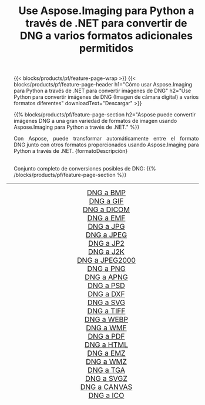 ﻿---
title: Use Aspose.Imaging para Python a través de .NET para convertir de DNG a varios formatos adicionales permitidos 
weight: 3920
url: /es/python-net/conversion/from/dng/ 
lang: es
langdirlevel: 2
locales: zh-hans,ja,it,ru,de,es,fr,nl,id,lt,pl,pt,vi,tr,ko,zh-hant,ar,hi,th,sv,cs,uk,he
description: Puede transformar rápidamente de DNG(Imagen de cámara digital) a varios formatos usando Aspose.Imaging para Python a través de .NET.
---

{{< blocks/products/pf/feature-page-wrap >}}
{{< blocks/products/pf/feature-page-header h1="Cómo usar Aspose.Imaging para Python a través de .NET para convertir imágenes de DNG" h2="Use Python para convertir imágenes de DNG (Imagen de cámara digital) a varios formatos diferentes" downloadText="Descargar" >}}


{{% blocks/products/pf/feature-page-section  h2="Aspose puede convertir imágenes DNG a una gran variedad de formatos de imagen usando Aspose.Imaging para Python a través de .NET." %}}
<p align=justify>Con Aspose, puede transformar automáticamente entre el formato DNG junto con otros formatos proporcionados usando Aspose.Imaging para Python a través de .NET. {formatoDescripción}</p>
<br/>
Conjunto completo de conversiones posibles de DNG:
{{% /blocks/products/pf/feature-page-section %}}
<div class="container-fluid productfamilypage bg-gray">
    <div class="convertypes bg-gray agp-content section">
        <div class="container">
		<hr style="margin-left:-20px;"/>
		<div class="row other-converters" style="gap: 10px;font-size: 19px;text-align:center;">
		    <div class='col-md-2 other-converter remove-lp remove-rp'><a href="/imaging/es/python-net/conversion/dng-to-bmp/" style="padding:15px;">DNG a BMP</a></div><div class='col-md-2 other-converter remove-lp remove-rp'><a href="/imaging/es/python-net/conversion/dng-to-gif/" style="padding:15px;">DNG a GIF</a></div><div class='col-md-2 other-converter remove-lp remove-rp'><a href="/imaging/es/python-net/conversion/dng-to-dicom/" style="padding:15px;">DNG a DICOM</a></div><div class='col-md-2 other-converter remove-lp remove-rp'><a href="/imaging/es/python-net/conversion/dng-to-emf/" style="padding:15px;">DNG a EMF</a></div><div class='col-md-2 other-converter remove-lp remove-rp'><a href="/imaging/es/python-net/conversion/dng-to-jpg/" style="padding:15px;">DNG a JPG</a></div><div class='col-md-2 other-converter remove-lp remove-rp'><a href="/imaging/es/python-net/conversion/dng-to-jpeg/" style="padding:15px;">DNG a JPEG</a></div><div class='col-md-2 other-converter remove-lp remove-rp'><a href="/imaging/es/python-net/conversion/dng-to-jp2/" style="padding:15px;">DNG a JP2</a></div><div class='col-md-2 other-converter remove-lp remove-rp'><a href="/imaging/es/python-net/conversion/dng-to-j2k/" style="padding:15px;">DNG a J2K</a></div><div class='col-md-2 other-converter remove-lp remove-rp'><a href="/imaging/es/python-net/conversion/dng-to-jpeg2000/" style="padding:15px;">DNG a JPEG2000</a></div><div class='col-md-2 other-converter remove-lp remove-rp'><a href="/imaging/es/python-net/conversion/dng-to-png/" style="padding:15px;">DNG a PNG</a></div><div class='col-md-2 other-converter remove-lp remove-rp'><a href="/imaging/es/python-net/conversion/dng-to-apng/" style="padding:15px;">DNG a APNG</a></div><div class='col-md-2 other-converter remove-lp remove-rp'><a href="/imaging/es/python-net/conversion/dng-to-psd/" style="padding:15px;">DNG a PSD</a></div><div class='col-md-2 other-converter remove-lp remove-rp'><a href="/imaging/es/python-net/conversion/dng-to-dxf/" style="padding:15px;">DNG a DXF</a></div><div class='col-md-2 other-converter remove-lp remove-rp'><a href="/imaging/es/python-net/conversion/dng-to-svg/" style="padding:15px;">DNG a SVG</a></div><div class='col-md-2 other-converter remove-lp remove-rp'><a href="/imaging/es/python-net/conversion/dng-to-tiff/" style="padding:15px;">DNG a TIFF</a></div><div class='col-md-2 other-converter remove-lp remove-rp'><a href="/imaging/es/python-net/conversion/dng-to-webp/" style="padding:15px;">DNG a WEBP</a></div><div class='col-md-2 other-converter remove-lp remove-rp'><a href="/imaging/es/python-net/conversion/dng-to-wmf/" style="padding:15px;">DNG a WMF</a></div><div class='col-md-2 other-converter remove-lp remove-rp'><a href="/imaging/es/python-net/conversion/dng-to-pdf/" style="padding:15px;">DNG a PDF</a></div><div class='col-md-2 other-converter remove-lp remove-rp'><a href="/imaging/es/python-net/conversion/dng-to-html/" style="padding:15px;">DNG a HTML</a></div><div class='col-md-2 other-converter remove-lp remove-rp'><a href="/imaging/es/python-net/conversion/dng-to-emz/" style="padding:15px;">DNG a EMZ</a></div><div class='col-md-2 other-converter remove-lp remove-rp'><a href="/imaging/es/python-net/conversion/dng-to-wmz/" style="padding:15px;">DNG a WMZ</a></div><div class='col-md-2 other-converter remove-lp remove-rp'><a href="/imaging/es/python-net/conversion/dng-to-tga/" style="padding:15px;">DNG a TGA</a></div><div class='col-md-2 other-converter remove-lp remove-rp'><a href="/imaging/es/python-net/conversion/dng-to-svgz/" style="padding:15px;">DNG a SVGZ</a></div><div class='col-md-2 other-converter remove-lp remove-rp'><a href="/imaging/es/python-net/conversion/dng-to-canvas/" style="padding:15px;">DNG a CANVAS</a></div><div class='col-md-2 other-converter remove-lp remove-rp'><a href="/imaging/es/python-net/conversion/dng-to-ico/" style="padding:15px;">DNG a ICO</a></div>
                </div>
        </div>
    </div>
</div>
<br/>

